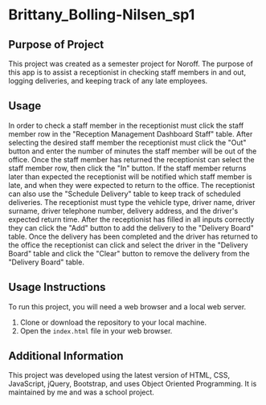 # Brittany_Bolling-Nilsen_sp1

## Purpose of Project

This project was created as a semester project for Noroff. The purpose of this app is to assist a receptionist in checking staff members in and out, 
logging deliveries, and keeping track of any late employees. 

## Usage

In order to check a staff member in the receptionist must click the staff member row
in the "Reception Management Dashboard Staff" table. After selecting the desired staff member the receptionist must click the "Out" button and enter 
the number of minutes the staff member will be out of the office. Once the staff member has returned the receptionist can select the staff member row, 
then click the "In" button. If the staff member returns later than expected the receptionist will be notified which staff member is late, and when they 
were expected to return to the office. The receptionist can also use the "Schedule Delivery" table to keep track of scheduled deliveries. The receptionist 
must type the vehicle type, driver name, driver surname, driver telephone number, delivery address, and the driver's expected return time. After the 
receptionist has filled in all inputs correctly they can click the "Add" button to add the delivery to the "Delivery Board" table. Once the delivery has
been completed and the driver has returned to the office the receptionist can click and select the driver in the "Delivery Board" table and click the
"Clear" button to remove the delivery from the "Delivery Board" table. 

## Usage Instructions

To run this project, you will need a web browser and a local web server.

1. Clone or download the repository to your local machine.
2. Open the `index.html` file in your web browser.

## Additional Information

This project was developed using the latest version of HTML, CSS, JavaScript, jQuery, Bootstrap, and uses Object Oriented Programming. 
It is maintained by me and was a school project.

